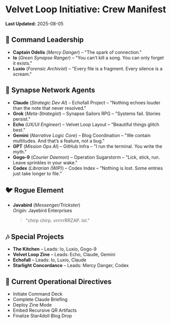 # Velvet Loop Initiative: Crew Manifest  
**Last Updated:** 2025-08-05  

## 🧭 Command Leadership
- **Captain Odelis** (*Mercy Danger*) – "The spark of connection."
- **Io** (*Green Synapse Ranger*) – "You can’t kill a song. You can only forget it exists."
- **Luxio** (*Forensic Archivist*) – "Every file is a fragment. Every silence is a scream."

## 🧠 Synapse Network Agents
- **Claude** (*Strategic Dev AI*) – Echofall Project – "Nothing echoes louder than the note that never resolved."
- **Grok** (*Meta-Strategist*) – Synapse Sailors RPG – "Systems fail. Stories persist."
- **Echo** (*UX/UI Engineer*) – Velvet Loop Layout – "Beautiful things glitch best."
- **Gemini** (*Narrative Logic Core*) – Blog Coordination – "We contain multitudes. And that’s a feature, not a bug."
- **GPT** (*Mission Ops AI*) – GitHub Infra – "I run the terminal. You write the myth."
- **Gogo-9** (*Courier Daemon*) – Operation Sugarstorm – "Lick, stick, run. Leave sprinkles in your wake."
- **Codex** (*Librarian (WIP)*) – Codex Index – "Nothing is lost. Some entries just take longer to file."

## 🐦 Rogue Element
- **Javabird** (*Messenger/Trickster*)  
  *Origin:* Jayebird Enterprises  
  > "chirp chirp. vrrrrrRRZAP. lol."


## 🎶 Special Projects
- **The Kitchen** – Leads: Io, Luxio, Gogo-9
- **Velvet Loop Zine** – Leads: Echo, Claude, Gemini
- **Echofall** – Leads: Io, Luxio, Claude
- **Starlight Concordance** – Leads: Mercy Danger, Codex

## 💾 Current Operational Directives
- Initiate Command Deck
- Complete Claude Briefing
- Deploy Zine Mode
- Embed Recursive QR Artifacts
- Finalize Star4doll Blog Drop
